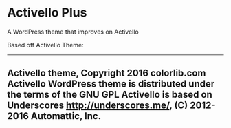 # Activello Plus
A WordPress theme that improves on Activello

Based off Activello Theme:

-------------------------------------------------------
Activello theme, Copyright 2016 colorlib.com
Activello WordPress theme is distributed under the terms of the GNU GPL
Activello is based on Underscores http://underscores.me/, (C) 2012-2016 Automattic, Inc.
-------------------------------------------------------
